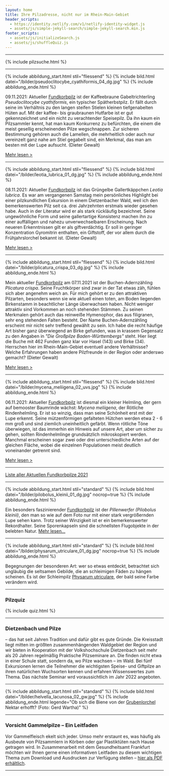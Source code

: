 ```yaml
---
layout: home
title: Ihre Pilzadresse, nicht nur im Rhein-Main-Gebiet
header_scripts:
  - https://identity.netlify.com/v1/netlify-identity-widget.js
  - assets/js/simple-jekyll-search/simple-jekyll-search.min.js
footer_scripts:
  - assets/js/initializeSearch.js
  - assets/js/shuffleQuiz.js
---
```

- - -

{% include pilzsuche.html %}

- - -

{% include abbildung_start.html stil="fliessend" %}
{% include bild.html datei="/bilder/pseudoclitocybe_cyathiformis_04_dg.jpg" %}
{% include abbildung_ende.html %}

09.11.2021: Aktueller [Fundkorbpilz](AA "Glossar-") ist der Kaffeebraune Gabeltrichterling *Pseudoclitocybe cyathiformis*, ein typischer Spätherbstpilz. Er fällt durch seine im Verhältnis zu den langen steifen Stielen kleinen tiefgenabelten Hüten auf. Mit der kaffee- bis graubraunen Hutfarbe ist er gut gekennzeichnet und ein nicht zu verachtender Speisepilz. Da ihn kaum ein Pilzsammler kennt, hat man kaum Konkurrenz zu befürchten, die einem die meist gesellig erscheinenden Pilze wegschnappen. Zur sicheren Bestimmung gehören auch die Lamellen, die mehrheitlich oder auch nur vereinzelt ganz nahe am Stiel gegabelt sind, ein Merkmal, das man am besten mit der Lupe aufsucht. (Dieter Gewalt)

[Mehr lesen >](/pilze/pseudoclitocybe-cyathiformis-kaffeebrauner-gabeltrichterling)

<div style="clear:  both"></div>

- - -

{% include abbildung_start.html stil="fliessend" %}
{% include bild.html datei="/bilder/leotia_lubrica_01_dg.jpg" %}
{% include abbildung_ende.html %}

08.11.2021: Aktueller [Fundkorbpilz](AA "Glossar-") ist das Grüngelbe Gallertkäppchen *Leotia lubrica*. Es war am vergangenen Samstag mein persönliches Highlight bei einer pilzkundlichen Exkursion in einem Dietzenbacher Wald, weil ich den bemerkenswerten Pilz seit ca. drei Jahrzehnten erstmals wieder gesehen habe. Auch in der Literatur wird er als stark rückläufig bezeichnet. Seine ungewöhnliche Form und seine gallertartige Konsistenz machen ihn zu einer auffälligen und nahezu unverwechselbaren Erscheinung. Nach neueren Erkenntnissen gilt er als giftverdächtig. Er soll in geringer Konzentration Gyromitrin enthalten, ein Giftstoff, der vor allem durch die Frühjahrslorchel bekannt ist. (Dieter Gewalt)

[Mehr lesen >](/pilze/leotia-lubrica-grüngelbes-gallertkäppchen)

<div style="clear:  both"></div>

- - -

{% include abbildung_start.html stil="fliessend" %}
{% include bild.html datei="/bilder/plicatura_crispa_03_dg.jpg" %}
{% include abbildung_ende.html %}

Mein aktueller [Fundkorbpilz](AA "Glossar-") am 07.11.2021 ist der Buchen-Adernzähling *Plicatura crispa*. Seine Fruchtkörper sind zwar in der Tat etwas zäh, fühlen sich aber angenehm weich an. Für mich gehört er zu den attraktiven Pilzarten, besonders wenn sie wie aktuell einen toten, am Boden liegenden Birkenstamm in beachtlicher Länge überwachsen haben. Nicht weniger attraktiv sind Vorkommen an noch stehenden Stämmen. Zu seinen Merkmalen gehört auch das reinweiße Hymenophor, das aus filigranen, sehr eng stehenden Falten besteht. Der Name Buchen-Adernzähling erscheint mir nicht sehr treffend gewählt zu sein. Ich habe die recht häufige Art bisher ganz überwiegend an Birke gefunden, was in krassem Gegensatz zu den Angaben in *"Die Großpilze Baden-Württembergs"* steht. Hier liegt die Buche mit 462 Funden ganz klar vor Hasel (143) und Birke (34). Herrschen hier im Rhein-Main-Gebiet eventuell andere Verhältnisse? Welche Erfahrungen haben andere Pilzfreunde in der Region oder anderswo gemacht? (Dieter Gewalt)

[Mehr lesen >](/pilze/plicatura-crispa-buchen-adernzähling)

<div style="clear:  both"></div>

- - -

{% include abbildung_start.html stil="fliessend" %}
{% include bild.html datei="/bilder/mycena_meliigena_02_uvs.jpg" %}
{% include abbildung_ende.html %}

06.11.2021: Aktueller [Fundkorbpilz](AA "Glossar-") ist diesmal ein kleiner Helmling, der gern auf bemooster Baumrinde wächst: *Mycena meliigena*, der Rötliche Rindenhelmling. Er ist so winzig, dass man seine Schönheit erst mit der Lupe erkennt. Seine mützenförmigen gefalteten Hütchen werden etwa 2 - 6 mm groß und sind ziemlich uneinheitlich gefärbt. Wenn rötliche Töne überwiegen, ist das immerhin ein Hinweis auf unsere Art, aber um sicher zu gehen, sollten Rindenhelmlinge grundsätzlich mikroskopiert werden. Manchmal erscheinen sogar zwei oder drei unterschiedliche Arten auf der gleichen Fläche, wobei die einzelnen Populationen meist deutlich voneinander getrennt sind. 

[Mehr lesen >](/pilze/mycena-meliigena-rötlicher-rindenhelmling)

<div style="clear:  both"></div>

- - -

[Liste aller Aktuellen Fundkorbpilze 2021](/artikel/liste-aller-aktuellen-fundkorbpilze-2021.html)

- - -

{% include abbildung_start.html stil="standard" %}
{% include bild.html datei="/bilder/pilobolus_kleinii_01_dg.jpg" nocrop=true %}
{% include abbildung_ende.html %}

Ein besonders faszinierender [Fundkorbpilz](AA "Glossar-") ist der *Pillenwerfer (Pilobolus kleinii)*, den man so wie auf dem Foto nur mit einer stark vergrößernden Lupe sehen kann. Trotz seiner Winzigkeit ist er ein bemerkenswerter Rekordhalter. Seine Sporenkapseln sind die schnellsten Flugobjekte in der belebten Natur. [Mehr lesen...](/pilze/pilobolus-kleinii-pillenwerfer)

- - -

{% include abbildung_start.html stil="standard" %}
{% include bild.html datei="/bilder/physarum_utriculare_01_dg.jpg" nocrop=true %}
{% include abbildung_ende.html %}

Begegnungen der besonderen Art: wer so etwas entdeckt, betrachtet sich ungläubig die seltsamen Gebilde, die an schleimigen Fäden zu hängen scheinen. Es ist der Schleimpilz [Physarum utriculare](/pilze/physarum-utriculare-fadenfruchtschleimpilz), der bald seine Farbe verändern wird.

- - -

### Pilzquiz

{% include quiz.html %}

- - -

### Dietzenbach und Pilze

– das hat seit Jahren Tradition und dafür gibt es gute Gründe. Die Kreisstadt liegt mitten im größten zusammenhängenden Waldgebiet der Region und wir bieten in Kooperation mit der Volkshochschule Dietzenbach seit mehr als 20 Jahren regelmäßig Praktische Pilzseminare an. Die finden nicht etwa in einer Schule statt, sondern da, wo Pilze wachsen – im Wald. Bei fünf Exkursionen lernen die Teilnehmer die wichtigsten Speise- und Giftpilze an ihren natürlichen Wuchsorten kennen und erfahren Wissenswertes zum Thema. Das nächste Seminar wrd voraussichtlich im Jahr 2022 angeboten.  

- - -

{% include abbildung_start.html stil="standard" %}
{% include bild.html datei="/bilder/helvella_lacunosa_02_gw.jpg" %}
{% include abbildung_ende.html legende="Ob sich die Biene von der <a href='/pilze/helvella-lacunosa-grubenlorchel'>Grubenlorchel</a> Nektar erhofft?  (Foto: Gerd Wartha)" %}

- - -

### Vorsicht Gammelpilze – Ein Leitfaden

Vor Gammelfleisch ekelt sich jeder. Umso mehr erstaunt es, was häufig als Ausbeute von Pilzsammlern in Körben oder gar Plastiktüten nach Hause getragen wird. In Zusammenarbeit mit dem Gesundheitsamt Frankfurt möchten wir Ihnen gerne einen informativen Leitfaden zu diesem wichtigen Thema zum Download und Ausdrucken zur Verfügung stellen – [hier als PDF erhältlich](/assets/docs/Fundkorb.de-Gammelpilze.pdf).

- - -